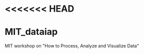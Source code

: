 <<<<<<< HEAD
=======
MIT_dataiap
===========

MIT workshop on "How to Process, Analyze and Visualize Data"
